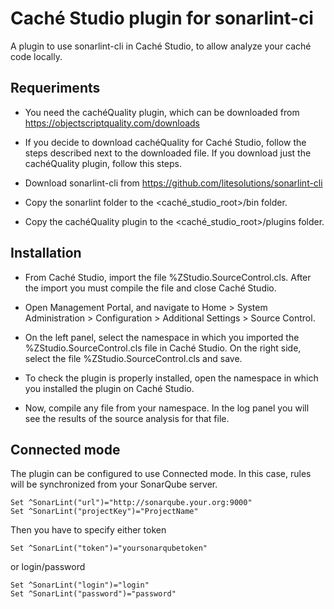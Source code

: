 # Caché Studio plugin for sonarlint-ci

A plugin to use sonarlint-cli in Caché Studio, to allow analyze your caché code locally.


## Requeriments
- You need the cachéQuality plugin, which can be downloaded from 
https://objectscriptquality.com/downloads

- If you decide to download cachéQuality for Caché Studio, follow the steps 
described next to the downloaded file. If you download just the cachéQuality plugin,
follow this steps.

- Download sonarlint-cli from https://github.com/litesolutions/sonarlint-cli

- Copy the sonarlint folder to the <caché_studio_root>/bin folder.

- Copy the cachéQuality plugin to the <caché_studio_root>/plugins folder.


## Installation
- From Caché Studio, import the file %ZStudio.SourceControl.cls. After the import 
you must compile the file and close Caché Studio.

- Open Management Portal, and navigate to 
  Home > System Administration > Configuration > Additional Settings > Source Control.
  
- On the left panel, select the namespace in which you imported the 
%ZStudio.SourceControl.cls file in Caché Studio. On the right side, select the 
file %ZStudio.SourceControl.cls and save.

- To check the plugin is properly installed, open the namespace in which you installed 
the plugin on Caché Studio.

- Now, compile any file from your namespace. In the log panel you will see the results 
of the source analysis for that file.

## Connected mode
The plugin can be configured to use Connected mode. In this case, rules will be synchronized from your SonarQube server.
```
Set ^SonarLint("url")="http://sonarqube.your.org:9000"
Set ^SonarLint("projectKey")="ProjectName"
```
Then you have to specify either token
```
Set ^SonarLint("token")="yoursonarqubetoken"
```
 or login/password
```
Set ^SonarLint("login")="login"
Set ^SonarLint("password")="password"
```

